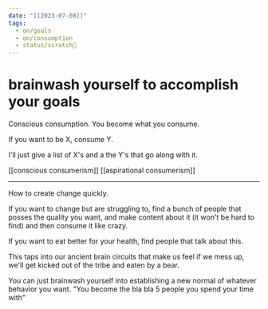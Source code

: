 ```yaml
---
date: "[[2023-07-08]]"
tags:
  - on/goals
  - on/consumption
  - status/scratch📝
---
```

# brainwash yourself to accomplish your goals


Conscious consumption. You become what you consume. 

If you want to be X, consume Y.

I'll just give a list of X's and a the Y's that go along with it.

[[conscious consumerism]]
[[aspirational consumerism]]

---

How to create change quickly.


If you want to change but are struggling to, find a bunch of people that posses the quality you want, and make content about it (it won't be hard to find) and then consume it like crazy.

If you want to eat better for your health, find people that talk about this.

This taps into our ancient brain circuits that make us feel if we mess up, we'll get kicked out of the tribe and eaten by a bear.

You can just brainwash yourself into establishing a new normal of whatever behavior you want. "You become the bla bla 5 people you spend your time with"

